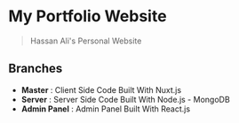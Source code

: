 #  My Portfolio Website
> Hassan Ali&#39;s Personal Website

##  Branches
* <b>Master</b> : Client Side Code Built With Nuxt.js
* <b>Server</b> : Server Side Code Built With Node.js - MongoDB
* <b>Admin Panel</b> : Admin Panel Built With React.js